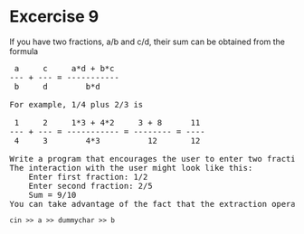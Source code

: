 # Excercise 9
If you have two fractions, a/b and c/d, their sum can be obtained from the formula
<pre>
 a     c     a*d + b*c
--- + --- = -----------
 b     d        b*d
 
For example, 1/4 plus 2/3 is

 1     2     1*3 + 4*2     3 + 8      11
--- + --- = ----------- = -------- = ----
 4     3        4*3          12       12

Write a program that encourages the user to enter two fractions, and then displays their sum in fractional form. (You don't need to reduce it to lowest terms.) 
The interaction with the user might look like this:
    Enter first fraction: 1/2
    Enter second fraction: 2/5
    Sum = 9/10
You can take advantage of the fact that the extraction operator (>>) can be chained to read in more than one quantity at once:
</pre>
    cin >> a >> dummychar >> b

